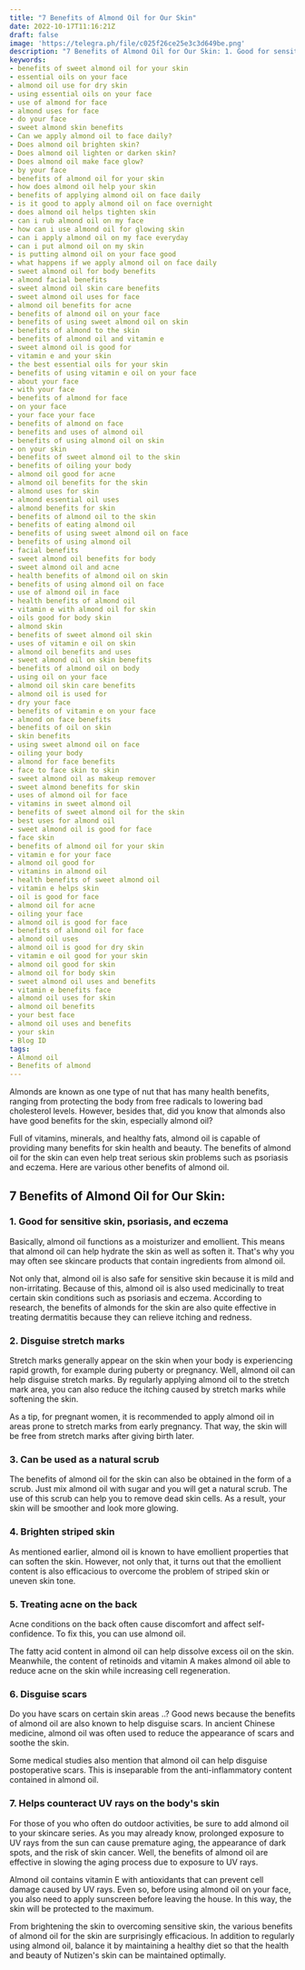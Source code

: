 ```yaml
---
title: "7 Benefits of Almond Oil for Our Skin"
date: 2022-10-17T11:16:21Z
draft: false
image: 'https://telegra.ph/file/c025f26ce25e3c3d649be.png'
description: "7 Benefits of Almond Oil for Our Skin: 1. Good for sensitive skin, psoriasis, and eczema, 2. Disguise stretch marks, 3. Can be used as a natural scrub, 4. Brighten striped skin, 5. Treating acne on the back, 6. Disguise scars, 7. Helps counteract UV rays on the body’s skin"
keywords:
- benefits of sweet almond oil for your skin
- essential oils on your face
- almond oil use for dry skin
- using essential oils on your face
- use of almond for face
- almond uses for face
- do your face
- sweet almond skin benefits
- Can we apply almond oil to face daily?
- Does almond oil brighten skin?
- Does almond oil lighten or darken skin?
- Does almond oil make face glow?
- by your face
- benefits of almond oil for your skin
- how does almond oil help your skin
- benefits of applying almond oil on face daily
- is it good to apply almond oil on face overnight
- does almond oil helps tighten skin
- can i rub almond oil on my face
- how can i use almond oil for glowing skin
- can i apply almond oil on my face everyday
- can i put almond oil on my skin
- is putting almond oil on your face good
- what happens if we apply almond oil on face daily
- sweet almond oil for body benefits
- almond facial benefits
- sweet almond oil skin care benefits
- sweet almond oil uses for face
- almond oil benefits for acne
- benefits of almond oil on your face
- benefits of using sweet almond oil on skin
- benefits of almond to the skin
- benefits of almond oil and vitamin e
- sweet almond oil is good for
- vitamin e and your skin
- the best essential oils for your skin
- benefits of using vitamin e oil on your face
- about your face
- with your face
- benefits of almond for face
- on your face
- your face your face
- benefits of almond on face
- benefits and uses of almond oil
- benefits of using almond oil on skin
- on your skin
- benefits of sweet almond oil to the skin
- benefits of oiling your body
- almond oil good for acne
- almond oil benefits for the skin
- almond uses for skin
- almond essential oil uses
- almond benefits for skin
- benefits of almond oil to the skin
- benefits of eating almond oil
- benefits of using sweet almond oil on face
- benefits of using almond oil
- facial benefits
- sweet almond oil benefits for body
- sweet almond oil and acne
- health benefits of almond oil on skin
- benefits of using almond oil on face
- use of almond oil in face
- health benefits of almond oil
- vitamin e with almond oil for skin
- oils good for body skin
- almond skin
- benefits of sweet almond oil skin
- uses of vitamin e oil on skin
- almond oil benefits and uses
- sweet almond oil on skin benefits
- benefits of almond oil on body
- using oil on your face
- almond oil skin care benefits
- almond oil is used for
- dry your face
- benefits of vitamin e on your face
- almond on face benefits
- benefits of oil on skin
- skin benefits
- using sweet almond oil on face
- oiling your body
- almond for face benefits
- face to face skin to skin
- sweet almond oil as makeup remover
- sweet almond benefits for skin
- uses of almond oil for face
- vitamins in sweet almond oil
- benefits of sweet almond oil for the skin
- best uses for almond oil
- sweet almond oil is good for face
- face skin
- benefits of almond oil for your skin
- vitamin e for your face
- almond oil good for
- vitamins in almond oil
- health benefits of sweet almond oil
- vitamin e helps skin
- oil is good for face
- almond oil for acne
- oiling your face
- almond oil is good for face
- benefits of almond oil for face
- almond oil uses
- almond oil is good for dry skin
- vitamin e oil good for your skin
- almond oil good for skin
- almond oil for body skin
- sweet almond oil uses and benefits
- vitamin e benefits face
- almond oil uses for skin
- almond oil benefits
- your best face
- almond oil uses and benefits
- your skin
- Blog ID
tags:
- Almond oil
- Benefits of almond
---
```


Almonds are known as one type of nut that has many health benefits, ranging from protecting the body from free radicals to lowering bad cholesterol levels. However, besides that, did you know that almonds also have good benefits for the skin, especially almond oil?

Full of vitamins, minerals, and healthy fats, almond oil is capable of providing many benefits for skin health and beauty. The benefits of almond oil for the skin can even help treat serious skin problems such as psoriasis and eczema. Here are various other benefits of almond oil.

## 7 Benefits of Almond Oil for Our Skin:

### 1. Good for sensitive skin, psoriasis, and eczema

Basically, almond oil functions as a moisturizer and emollient. This means that almond oil can help hydrate the skin as well as soften it. That's why you may often see skincare products that contain ingredients from almond oil.

Not only that, almond oil is also safe for sensitive skin because it is mild and non-irritating. Because of this, almond oil is also used medicinally to treat certain skin conditions such as psoriasis and eczema. According to research, the benefits of almonds for the skin are also quite effective in treating dermatitis because they can relieve itching and redness.

### 2. Disguise stretch marks

Stretch marks generally appear on the skin when your body is experiencing rapid growth, for example during puberty or pregnancy. Well, almond oil can help disguise stretch marks. By regularly applying almond oil to the stretch mark area, you can also reduce the itching caused by stretch marks while softening the skin.

As a tip, for pregnant women, it is recommended to apply almond oil in areas prone to stretch marks from early pregnancy. That way, the skin will be free from stretch marks after giving birth later.

### 3. Can be used as a natural scrub

The benefits of almond oil for the skin can also be obtained in the form of a scrub. Just mix almond oil with sugar and you will get a natural scrub. The use of this scrub can help you to remove dead skin cells. As a result, your skin will be smoother and look more glowing.

### 4. Brighten striped skin

As mentioned earlier, almond oil is known to have emollient properties that can soften the skin. However, not only that, it turns out that the emollient content is also efficacious to overcome the problem of striped skin or uneven skin tone.

### 5. Treating acne on the back

Acne conditions on the back often cause discomfort and affect self-confidence. To fix this, you can use almond oil.

The fatty acid content in almond oil can help dissolve excess oil on the skin. Meanwhile, the content of retinoids and vitamin A makes almond oil able to reduce acne on the skin while increasing cell regeneration.

### 6. Disguise scars

Do you have scars on certain skin areas ..? Good news because the benefits of almond oil are also known to help disguise scars. In ancient Chinese medicine, almond oil was often used to reduce the appearance of scars and soothe the skin.

Some medical studies also mention that almond oil can help disguise postoperative scars. This is inseparable from the anti-inflammatory content contained in almond oil.

### 7. Helps counteract UV rays on the body's skin

For those of you who often do outdoor activities, be sure to add almond oil to your skincare series. As you may already know, prolonged exposure to UV rays from the sun can cause premature aging, the appearance of dark spots, and the risk of skin cancer. Well, the benefits of almond oil are effective in slowing the aging process due to exposure to UV rays.

Almond oil contains vitamin E with antioxidants that can prevent cell damage caused by UV rays. Even so, before using almond oil on your face, you also need to apply sunscreen before leaving the house. In this way, the skin will be protected to the maximum.

From brightening the skin to overcoming sensitive skin, the various benefits of almond oil for the skin are surprisingly efficacious. In addition to regularly using almond oil, balance it by maintaining a healthy diet so that the health and beauty of Nutizen's skin can be maintained optimally.